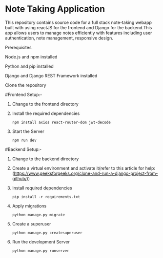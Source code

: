 # Note Taking Application

This repository contains source code for a full stack note-taking webapp built with using reactJS for the frontend and Django for the backend.This app allows users to manage notes efficiently with features including user authentication, note management, responsive design.

Prerequisites

Node.js and npm installed

Python and pip installed

Django and Django REST Framework installed

Clone the repository

#Frontend Setup:-

1. Change to the frontend directory

2. Install the required dependencies

   ```npm install axios react-router-dom jwt-decode```

3. Start the Server

   `npm run dev`

#Backend Setup:-

1. Change to the backend directory

2. Create a virtual environment and activate it(refer to this article for help:(https://www.geeksforgeeks.org/clone-and-run-a-django-project-from-github/))

3. Install required dependencies

   ```pip install -r requirements.txt```

4. Apply migrations

   ```python manage.py migrate```

5. Create a superuser

   ```python manage.py createsuperuser```

6. Run the development Server

   ```python manage.py runserver```




